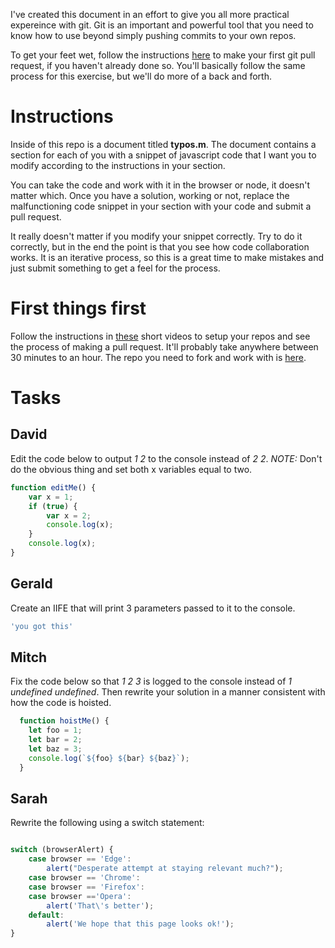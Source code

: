 I've created this document in an effort to give you all more practical expereince with git. Git is an important and powerful tool that you need to know how to use beyond simply pushing commits to your own repos.


To get your feet wet, follow the instructions [here](https://github.com/firstcontributions/first-contributions) to make your first git pull request, if you haven't already done so. You'll basically follow the same process for this exercise, but we'll do more of a back and forth.

# Instructions
Inside of this repo is a document titled **typos.m**. The document contains a section for each of you with a snippet of javascript code that I want you to modify according to the instructions in your section. 

You can take the code and work with it in the browser or node, it doesn't matter which. Once you have a solution, working or not, replace the malfunctioning code snippet in your section with your code and submit a pull request.

It really doesn't matter if you modify your snippet correctly. Try to do it correctly, but in the end the point is that you see how code collaboration works. It is an iterative process, so this is a great time to make mistakes and just submit something to get a feel for the process.

# First things first
Follow the instructions in [these](https://egghead.io/courses/how-to-contribute-to-an-open-source-project-on-github) short videos to setup your repos and see the process of making a pull request. It'll probably take anywhere between 30 minutes to an hour. The repo you need to fork and work with is [here](https://github.com/jhiester/pcgGit).


# Tasks
## David
Edit the code below to output *1 2* to the console instead of *2 2*. *NOTE:* Don't do the obvious thing and set both x variables equal to two.

```javascript
function editMe() {
    var x = 1;
    if (true) {
        var x = 2;
        console.log(x);
    }
    console.log(x);
}
```

## Gerald
Create an IIFE that will print 3 parameters passed to it to the console.
```javascript
'you got this'
```

## Mitch
Fix the code below so that *1 2 3* is logged to the console instead of *1 undefined undefined*. Then rewrite your solution in a manner consistent with how the code is hoisted.

```javascript
  function hoistMe() {
    let foo = 1;
    let bar = 2;
    let baz = 3;
    console.log(`${foo} ${bar} ${baz}`);
  }
```

## Sarah
Rewrite the following using a switch statement:

```javascript

switch (browserAlert) {
    case browser == 'Edge':
        alert("Desperate attempt at staying relevant much?");
    case browser == 'Chrome':
    case browser == 'Firefox':
    case browser =='Opera':
        alert('That\'s better');
    default:
        alert('We hope that this page looks ok!');
}

```